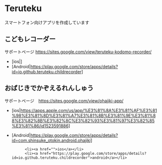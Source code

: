 # Teruteku

スマートフォン向けアプリを作成しています

## こどもレコーダー
サポートページ https://sites.google.com/view/teruteku-kodomo-recorder/

* [ios|]
* [Android|https://play.google.com/store/apps/details?id=io.github.teruteku.childrecorder]


## おばじきでかぞえるれんしゅう
サポートページ　https://sites.google.com/view/ohajiki-app/

* [ios|https://apps.apple.com/us/app/%E3%81%8A%E3%81%AF%E3%81%98%E3%81%8D%E3%81%A7%E3%81%8B%E3%81%9E%E3%81%88%E3%82%8B%E3%82%8C%E3%82%93%E3%81%97%E3%82%85%E3%81%86/id1523591886]
* [Android|https://play.google.com/store/apps/details?id=com.shinsuke_otokin.android.ohajiki]

			<li><a href="">ios</a></li>
			<li><a href="https://play.google.com/store/apps/details?id=io.github.teruteku.childrecorder">android</a></li>
